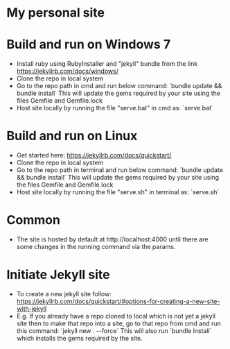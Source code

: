 # My personal site

# Build and run on Windows 7
* Install ruby using RubyInstaller and "jekyll" bundle from the link https://jekyllrb.com/docs/windows/
* Clone the repo in local system
* Go to the repo path in cmd and run below command: ´bundle update && bundle install´
This will update the gems required by your site using the files Gemfile and Gemfile.lock
* Host site locally by running the file "serve.bat" in cmd as: ´serve.bat´

# Build and run on Linux
* Get started here: https://jekyllrb.com/docs/quickstart/
* Clone the repo in local system
* Go to the repo path in terminal and run below command: ´bundle update && bundle install´
This will update the gems required by your site using the files Gemfile and Gemfile.lock
* Host site locally by running the file "serve.sh" in terminal as: ´serve.sh´

# Common
* The site is hosted by default at http://localhost:4000 until there are some changes in the running command via the params.

# Initiate Jekyll site
* To create a new jekyll site follow: https://jekyllrb.com/docs/quickstart/#options-for-creating-a-new-site-with-jekyll
* E.g. If you already have a repo cloned to local which is not yet a jekyll site then to make that repo into a site, go to that repo from cmd and run this command:
´jekyll new . --force´
This will also run ´bundle install´ which installs the gems required by the site.
